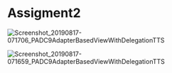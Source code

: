 # Assigment2

![Screenshot_20190817-071706_PADC9AdapterBasedViewWithDelegationTTS](https://user-images.githubusercontent.com/34875938/63207208-d977db80-c0e7-11e9-8f1a-5d368fc38c23.jpg)

![Screenshot_20190817-071659_PADC9AdapterBasedViewWithDelegationTTS](https://user-images.githubusercontent.com/34875938/63207210-ded52600-c0e7-11e9-860e-87640c374bd5.jpg)
